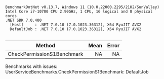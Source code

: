 ```

BenchmarkDotNet v0.13.7, Windows 11 (10.0.22000.2295/21H2/SunValley)
Intel Core i7-10700 CPU 2.90GHz, 1 CPU, 16 logical and 8 physical cores
.NET SDK 7.0.400
  [Host]     : .NET 7.0.10 (7.0.1023.36312), X64 RyuJIT AVX2
  DefaultJob : .NET 7.0.10 (7.0.1023.36312), X64 RyuJIT AVX2


```
|                     Method | Mean | Error |
|--------------------------- |-----:|------:|
| CheckPermissionS1Benchmark |   NA |    NA |

Benchmarks with issues:
  UserServiceBenchmarks.CheckPermissionS1Benchmark: DefaultJob
